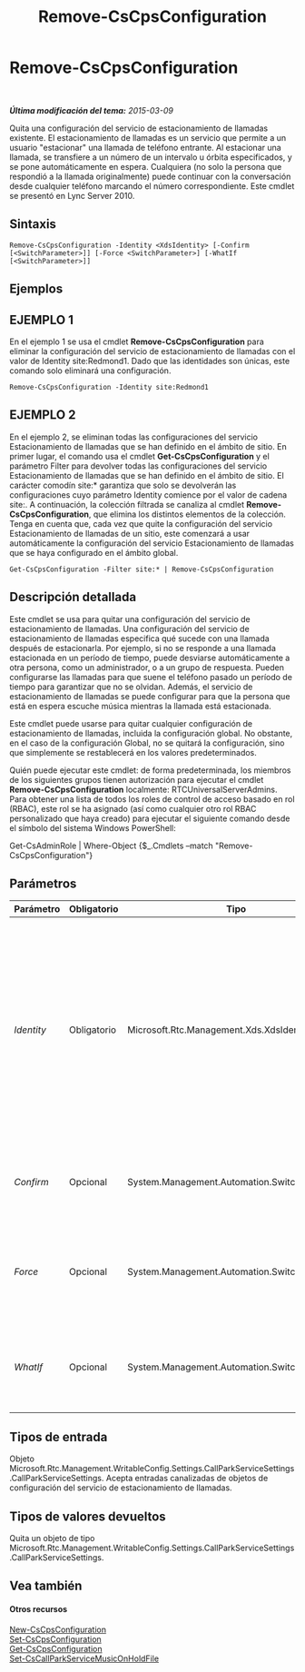 ﻿---
title: Remove-CsCpsConfiguration
TOCTitle: Remove-CsCpsConfiguration
ms:assetid: 546343e1-a2e4-4bc0-bf6d-c8ae9bb3e690
ms:mtpsurl: https://technet.microsoft.com/es-es/library/Gg398358(v=OCS.15)
ms:contentKeyID: 48275283
ms.date: 01/07/2017
mtps_version: v=OCS.15
ms.translationtype: HT
---

# Remove-CsCpsConfiguration

 

_**Última modificación del tema:** 2015-03-09_

Quita una configuración del servicio de estacionamiento de llamadas existente. El estacionamiento de llamadas es un servicio que permite a un usuario "estacionar" una llamada de teléfono entrante. Al estacionar una llamada, se transfiere a un número de un intervalo u órbita especificados, y se pone automáticamente en espera. Cualquiera (no solo la persona que respondió a la llamada originalmente) puede continuar con la conversación desde cualquier teléfono marcando el número correspondiente. Este cmdlet se presentó en Lync Server 2010.

## Sintaxis

    Remove-CsCpsConfiguration -Identity <XdsIdentity> [-Confirm [<SwitchParameter>]] [-Force <SwitchParameter>] [-WhatIf [<SwitchParameter>]]

## Ejemplos

## EJEMPLO 1

En el ejemplo 1 se usa el cmdlet **Remove-CsCpsConfiguration** para eliminar la configuración del servicio de estacionamiento de llamadas con el valor de Identity site:Redmond1. Dado que las identidades son únicas, este comando solo eliminará una configuración.

    Remove-CsCpsConfiguration -Identity site:Redmond1

## EJEMPLO 2

En el ejemplo 2, se eliminan todas las configuraciones del servicio Estacionamiento de llamadas que se han definido en el ámbito de sitio. En primer lugar, el comando usa el cmdlet **Get-CsCpsConfiguration** y el parámetro Filter para devolver todas las configuraciones del servicio Estacionamiento de llamadas que se han definido en el ámbito de sitio. El carácter comodín site:\* garantiza que solo se devolverán las configuraciones cuyo parámetro Identity comience por el valor de cadena site:. A continuación, la colección filtrada se canaliza al cmdlet **Remove-CsCpsConfiguration**, que elimina los distintos elementos de la colección. Tenga en cuenta que, cada vez que quite la configuración del servicio Estacionamiento de llamadas de un sitio, este comenzará a usar automáticamente la configuración del servicio Estacionamiento de llamadas que se haya configurado en el ámbito global.

    Get-CsCpsConfiguration -Filter site:* | Remove-CsCpsConfiguration

## Descripción detallada

Este cmdlet se usa para quitar una configuración del servicio de estacionamiento de llamadas. Una configuración del servicio de estacionamiento de llamadas especifica qué sucede con una llamada después de estacionarla. Por ejemplo, si no se responde a una llamada estacionada en un período de tiempo, puede desviarse automáticamente a otra persona, como un administrador, o a un grupo de respuesta. Pueden configurarse las llamadas para que suene el teléfono pasado un período de tiempo para garantizar que no se olvidan. Además, el servicio de estacionamiento de llamadas se puede configurar para que la persona que está en espera escuche música mientras la llamada está estacionada.

Este cmdlet puede usarse para quitar cualquier configuración de estacionamiento de llamadas, incluida la configuración global. No obstante, en el caso de la configuración Global, no se quitará la configuración, sino que simplemente se restablecerá en los valores predeterminados.

Quién puede ejecutar este cmdlet: de forma predeterminada, los miembros de los siguientes grupos tienen autorización para ejecutar el cmdlet **Remove-CsCpsConfiguration** localmente: RTCUniversalServerAdmins. Para obtener una lista de todos los roles de control de acceso basado en rol (RBAC), este rol se ha asignado (así como cualquier otro rol RBAC personalizado que haya creado) para ejecutar el siguiente comando desde el símbolo del sistema Windows PowerShell:

Get-CsAdminRole | Where-Object {$\_.Cmdlets –match "Remove-CsCpsConfiguration"}

## Parámetros


<table>
<colgroup>
<col style="width: 25%" />
<col style="width: 25%" />
<col style="width: 25%" />
<col style="width: 25%" />
</colgroup>
<thead>
<tr class="header">
<th>Parámetro</th>
<th>Obligatorio</th>
<th>Tipo</th>
<th>Descripción</th>
</tr>
</thead>
<tbody>
<tr class="odd">
<td><p><em>Identity</em></p></td>
<td><p>Obligatorio</p></td>
<td><p>Microsoft.Rtc.Management.Xds.XdsIdentity</p></td>
<td><p>Identificador único de la configuración del servicio de estacionamiento de llamadas que desea quitar. Este identificador será Global o site:&lt;nombre_sitio&gt;, donde &lt;nombre_sitio&gt; es el nombre del sitio al que se aplica la configuración.</p></td>
</tr>
<tr class="even">
<td><p><em>Confirm</em></p></td>
<td><p>Opcional</p></td>
<td><p>System.Management.Automation.SwitchParameter</p></td>
<td><p>Se le pedirá confirmación antes de ejecutar el comando.</p></td>
</tr>
<tr class="odd">
<td><p><em>Force</em></p></td>
<td><p>Opcional</p></td>
<td><p>System.Management.Automation.SwitchParameter</p></td>
<td><p>Suprime las preguntas de confirmación que aparecerían antes de realizar cambios.</p></td>
</tr>
<tr class="even">
<td><p><em>WhatIf</em></p></td>
<td><p>Opcional</p></td>
<td><p>System.Management.Automation.SwitchParameter</p></td>
<td><p>Describe qué sucedería si se ejecutara el comando sin ejecutarlo realmente.</p></td>
</tr>
</tbody>
</table>


## Tipos de entrada

Objeto Microsoft.Rtc.Management.WritableConfig.Settings.CallParkServiceSettings.CallParkServiceSettings. Acepta entradas canalizadas de objetos de configuración del servicio de estacionamiento de llamadas.

## Tipos de valores devueltos

Quita un objeto de tipo Microsoft.Rtc.Management.WritableConfig.Settings.CallParkServiceSettings.CallParkServiceSettings.

## Vea también

#### Otros recursos

[New-CsCpsConfiguration](new-cscpsconfiguration.md)  
[Set-CsCpsConfiguration](set-cscpsconfiguration.md)  
[Get-CsCpsConfiguration](get-cscpsconfiguration.md)  
[Set-CsCallParkServiceMusicOnHoldFile](set-cscallparkservicemusiconholdfile.md)

